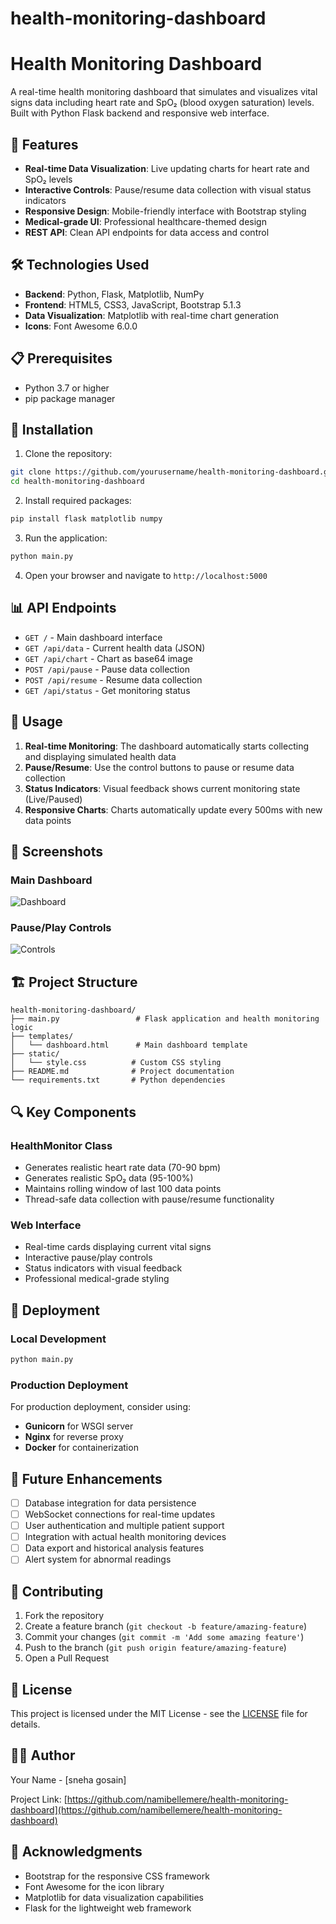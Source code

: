 # health-monitoring-dashboard
# Health Monitoring Dashboard

A real-time health monitoring dashboard that simulates and visualizes vital signs data including heart rate and SpO₂ (blood oxygen saturation) levels. Built with Python Flask backend and responsive web interface.

## 🚀 Features

- **Real-time Data Visualization**: Live updating charts for heart rate and SpO₂ levels
- **Interactive Controls**: Pause/resume data collection with visual status indicators
- **Responsive Design**: Mobile-friendly interface with Bootstrap styling
- **Medical-grade UI**: Professional healthcare-themed design
- **REST API**: Clean API endpoints for data access and control

## 🛠️ Technologies Used

- **Backend**: Python, Flask, Matplotlib, NumPy
- **Frontend**: HTML5, CSS3, JavaScript, Bootstrap 5.1.3
- **Data Visualization**: Matplotlib with real-time chart generation
- **Icons**: Font Awesome 6.0.0

## 📋 Prerequisites

- Python 3.7 or higher
- pip package manager

## 🔧 Installation

1. Clone the repository:
```bash
git clone https://github.com/yourusername/health-monitoring-dashboard.git
cd health-monitoring-dashboard
```

2. Install required packages:
```bash
pip install flask matplotlib numpy
```

3. Run the application:
```bash
python main.py
```

4. Open your browser and navigate to `http://localhost:5000`

## 📊 API Endpoints

- `GET /` - Main dashboard interface
- `GET /api/data` - Current health data (JSON)
- `GET /api/chart` - Chart as base64 image
- `POST /api/pause` - Pause data collection
- `POST /api/resume` - Resume data collection
- `GET /api/status` - Get monitoring status

## 🎯 Usage

1. **Real-time Monitoring**: The dashboard automatically starts collecting and displaying simulated health data
2. **Pause/Resume**: Use the control buttons to pause or resume data collection
3. **Status Indicators**: Visual feedback shows current monitoring state (Live/Paused)
4. **Responsive Charts**: Charts automatically update every 500ms with new data points

## 📱 Screenshots

### Main Dashboard
![Dashboard](screenshots/dashboard.png)

### Pause/Play Controls
![Controls](screenshots/controls.png)

## 🏗️ Project Structure

```
health-monitoring-dashboard/
├── main.py                 # Flask application and health monitoring logic
├── templates/
│   └── dashboard.html      # Main dashboard template
├── static/
│   └── style.css          # Custom CSS styling
├── README.md              # Project documentation
└── requirements.txt       # Python dependencies
```

## 🔍 Key Components

### HealthMonitor Class
- Generates realistic heart rate data (70-90 bpm)
- Generates realistic SpO₂ data (95-100%)
- Maintains rolling window of last 100 data points
- Thread-safe data collection with pause/resume functionality

### Web Interface
- Real-time cards displaying current vital signs
- Interactive pause/play controls
- Status indicators with visual feedback
- Professional medical-grade styling

## 🚀 Deployment

### Local Development
```bash
python main.py
```

### Production Deployment
For production deployment, consider using:
- **Gunicorn** for WSGI server
- **Nginx** for reverse proxy
- **Docker** for containerization

## 🔮 Future Enhancements

- [ ] Database integration for data persistence
- [ ] WebSocket connections for real-time updates
- [ ] User authentication and multiple patient support
- [ ] Integration with actual health monitoring devices
- [ ] Data export and historical analysis features
- [ ] Alert system for abnormal readings

## 🤝 Contributing

1. Fork the repository
2. Create a feature branch (`git checkout -b feature/amazing-feature`)
3. Commit your changes (`git commit -m 'Add some amazing feature'`)
4. Push to the branch (`git push origin feature/amazing-feature`)
5. Open a Pull Request

## 📄 License

This project is licensed under the MIT License - see the [LICENSE](LICENSE) file for details.

## 👨‍💻 Author

Your Name - [sneha gosain]

Project Link: [https://github.com/namibellemere/health-monitoring-dashboard](https://github.com/namibellemere/health-monitoring-dashboard)

## 🙏 Acknowledgments

- Bootstrap for the responsive CSS framework
- Font Awesome for the icon library
- Matplotlib for data visualization capabilities
- Flask for the lightweight web framework
